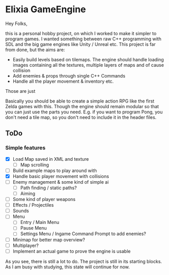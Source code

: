 # Elixia GameEngine

Hey Folks,

this is a personal hobby project, on which I worked to make it simpler to program games. I wanted something between raw C++ programming with SDL and the big game engines like Unity / Unreal etc. This project is far from done, but the aims are:

-   Easily build levels based on tilemaps. The engine should handle loading images containing all the textures, multiple layers of maps and of cause collision
-   Add enemies & props through single C++ Commands
-   Handle all the player movement & inventory etc.

Those are just

Basically you should be able to create a simple action RPG like the first Zelda games with this.
Though the engine should remain modular so that you can just use the parts you need. E.g. if you want to program Pong, you don't need a tile map, so you don't need to include it in the header files.

## ToDo

### Simple features

-   [x] Load Map saved in XML and texture
    -   [ ] Map scrolling
-   [ ] Build example maps to play around with
-   [x] Handle basic player movement with collisions
-   [ ] Enemy management & some kind of simple ai
    -   [ ] Path finding / static paths?
    -   [ ] Aiming
-   [ ] Some kind of player weapons
-   [ ] Effects / Projectiles
-   [ ] Sounds
-   [ ] Menu
    -   [ ] Entry / Main Menu
    -   [ ] Pause Menu
    -   [ ] Settings Menu / Ingame Command Prompt to add enemies?
-   [ ] Minimap for better map overview?
-   [ ] Multiplayer?
-   [ ] Implement an actual game to prove the engine is usable

As you see, there is still a lot to do. The project is still in its starting blocks. As I am busy with studying, this state will continue for now.
